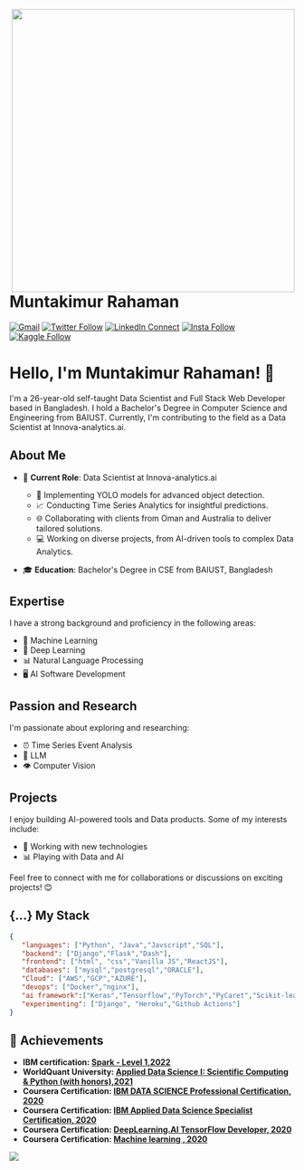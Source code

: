 <a target="_blank" href="/"><img width="500" align="right" src="/home-banner.gif"></a>

# Muntakimur Rahaman

[![Gmail](https://img.shields.io/badge/%20-Send%20Mail-black?color=14171A&labelColor=ef5350&logo=gmail&logoColor=ffffff)](mailto:muntakim1104001@gmail.com?subject=From%20GitHub&body=Hi,%20there.%20Found%20you%20from%20GitHub.)
[![Twitter Follow](https://img.shields.io/twitter/follow/muntakimurr
)](https://x.com/muntakimurr)
[![LinkedIn Connect](https://img.shields.io/badge/%20-Connect-black?color=14171A&labelColor=212121&logo=linkedin&logoColor=ffffff)](https://www.linkedin.com/in/muntakimur-rahaman-36a555133/)
[![Insta Follow](https://img.shields.io/badge/%20-Follow-black?color=14171A&labelColor=d81b60&logo=instagram&logoColor=ffffff)](https://www.instagram.com/munta_insta/)
[![Kaggle Follow](https://img.shields.io/badge/%20-Follow-black?color=14171A&labelColor=37474f&logo=kaggle&logoColor=4fc3f7)](https://www.kaggle.com/muntakim)



# Hello, I'm Muntakimur Rahaman! 👋

I'm a 26-year-old self-taught Data Scientist and Full Stack Web Developer based in Bangladesh. I hold a Bachelor's Degree in Computer Science and Engineering from BAIUST. Currently, I'm contributing to the field as a Data Scientist at Innova-analytics.ai.

## About Me
- 💼 **Current Role**: Data Scientist at Innova-analytics.ai
  
   - :robot: Implementing YOLO models for advanced object detection.
   - :chart_with_upwards_trend: Conducting Time Series Analytics for insightful predictions.
   - :globe_with_meridians: Collaborating with clients from Oman and Australia to deliver tailored solutions.
   - :computer: Working on diverse projects, from AI-driven tools to complex Data Analytics.
- 🎓 **Education**: Bachelor's Degree in CSE from BAIUST, Bangladesh

## Expertise
I have a strong background and proficiency in the following areas:
- 🤖 Machine Learning
- 🧠 Deep Learning
- 📊 Natural Language Processing
- 🖥 AI Software Development

## Passion and Research
I'm passionate about exploring and researching:
- ⏰ Time Series Event Analysis
- 🤖 LLM
- 👁 Computer Vision

## Projects
I enjoy building AI-powered tools and Data products. Some of my interests include:
- 🔄 Working with new technologies
- 📊 Playing with Data and AI

Feel free to connect with me for collaborations or discussions on exciting projects! 😊

## {...} My Stack

```json
{
   "languages": ["Python", "Java","Javscript","SQL"],
   "backend": ["Django","Flask","Dash"],
   "frontend": ["html", "css","Vanilla JS","ReactJS"],
   "databases": ["mysql","postgresql","ORACLE"],
   "Cloud": ["AWS","GCP","AZURE"],
   "devops": ["Docker","nginx"],
   "ai framework":["Keras","Tensorflow","PyTorch","PyCaret","Scikit-learn","PySpark"],
   "experimenting": ["Django", "Heroku","Github Actions"]
}
```

## :tada: Achievements

<ul>
   <li>
     <b>IBM certification: <a href="https://www.credly.com/badges/9536a13b-88d4-4a69-852b-e2ef45543142/public_url">Spark - Level 1,2022</a>
   </li>
      <li>
         WorldQuant University: <a href="https://www.credly.com/badges/cb94013e-0b13-4ad0-9f08-61363386f55c/public_url">Applied Data Science I: Scientific Computing & Python (with honors),2021</a>
   </li>
      
  <li>
     <b>Coursera Certification: </b><a href="https://www.coursera.org/account/accomplishments/professional-cert/64JUW6C2R4WT"> IBM DATA SCIENCE Professional Certification, 2020</a>
   </li>
  <li>
     <b>Coursera Certification: </b><a href="https://www.coursera.org/account/accomplishments/specialization/SHYAPJS48MGN"> IBM Applied Data Science Specialist Certification, 2020</a>
   </li>
   <li>
      <b>Coursera Certification: </b> <a href="https://www.coursera.org/account/accomplishments/specialization/2E4Y4V9A4YUR" >DeepLearning.AI TensorFlow Developer, 2020</a>
   </li>
   <li>
     <b>Coursera Certification: </b><a href="https://www.coursera.org/account/accomplishments/records/N49K7RFXMVBZ"> Machine learning , 2020</a>
   </li>
  
</ul>



<img src="https://github-readme-stats.vercel.app/api?username=muntakim1&show_icons=true">
